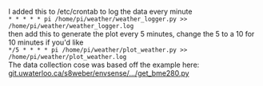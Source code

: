 I added this to /etc/crontab to log the data every minute  
`* * * * * pi /home/pi/weather/weather_logger.py >> /home/pi/weather/weather_logger.log`  
then add this to generate the plot every 5 minutes, change the 5 to a 10 for 10 minutes if you'd like  
`*/5 * * * * pi /home/pi/weather/plot_weather.py >> /home/pi/weather/plot_weather.log`  
The data collection cose was based off the example here:  
[git.uwaterloo.ca/s8weber/envsense/.../get_bme280.py](https://git.uwaterloo.ca/s8weber/envsense/-/blob/0f5fbc485d479482897d6cac5f147a8203cd214a/get_bme280.py)  


